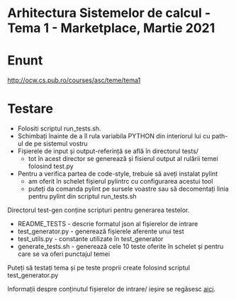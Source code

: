 # Arhitectura Sistemelor de calcul - Tema 1 - Marketplace, Martie 2021

# Enunt
http://ocw.cs.pub.ro/courses/asc/teme/tema1

# Testare


* Folositi scriptul run_tests.sh.
* Schimbați înainte de a îl rula variabila PYTHON din interiorul lui cu path-ul de pe sistemul vostru
* Fișierele de input și output-referință se află în directorul tests/
   * tot în acest director se generează și fisierul output al rulării temei folosind test.py
* Pentru a verifica partea de code-style, trebuie să aveți instalat pylint
   * am oferit în schelet fișierul pylintrc cu configurarea acestui tool
   * puteți da comanda pylint pe sursele voastre sau să decomentați linia pentru pylint din scriptul run_tests.sh

Directorul test-gen conține scripturi pentru generarea testelor.

* README_TESTS - descrie formatul json al fișierelor de intrare
* test_generator.py - generează fișierele aferente unui test
* test_utils.py - constante utilizate în test_generator
* generate_tests.sh - generează cele 10 teste oferite în schelet și pentru care se va oferi punctajul temei

Puteți să testați tema și pe teste proprii create folosind scriptul test_generator.py

Informații despre conținutul fișierelor de intrare/ ieșire se regăsesc [aici](https://bitbucket.org/ASC-admin/asc/src/master/assignments/1-marketplace/skel/test-gen/README_TESTS.md).